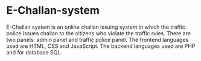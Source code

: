 # E-Challan-system
E-Challan system is an online challan issuing system in which the traffic police issues challan to the citizens who violate the traffic rules. There are two panels: admin panel and traffic police panel. The frontend languages used are HTML, CSS and JavaScript. The backend languages used are PHP and for database SQL. 
